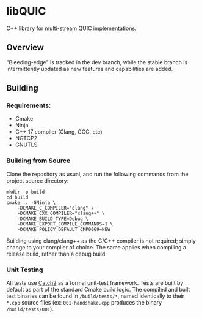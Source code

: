 # libQUIC

C++ library for multi-stream QUIC implementations.

## Overview

"Bleeding-edge" is tracked in the dev branch, while the stable branch is intermittently updated as new features and capabilities are added.

## Building

### Requirements:

- Cmake
- Ninja
- C++ 17 compiler (Clang, GCC, etc)
- NGTCP2
- GNUTLS

### Building from Source

Clone the repository as usual, and run the following commands from the project source directory:

```
mkdir -p build
cd build
cmake .. -GNinja \
    -DCMAKE_C_COMPILER="clang" \
    -DCMAKE_CXX_COMPILER="clang++" \
    -DCMAKE_BUILD_TYPE=Debug \
    -DCMAKE_EXPORT_COMPILE_COMMANDS=1 \
    -DCMAKE_POLICY_DEFAULT_CMP0069=NEW
```

Building using clang/clang++ as the C/C++ compiler is not required; simply change to your compiler of choice. The same applies when compiling a release build, rather than a debug build.

### Unit Testing

All tests use [Catch2](https://github.com/catchorg/Catch2) as a formal unit-test framework. Tests are built by default as part of the standard Cmake build logic. The compiled and built test binaries can be found in `/build/tests/*`, named identically to their `*.cpp` source files (ex: `001-handshake.cpp` produces the binary `/build/tests/001`).
